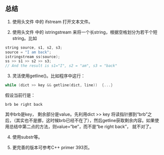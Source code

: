 ## 总结
1. 使用头文件<fstream> 中的 ifstream 打开文本文件。

2. 使用头文件<sstream> 中的 istringstream 来将一个长string，根据空格划分为若干个短string。比如
```C++
string source, s1, s2, s3;
source = "I am back";
istringstream ss(source);
ss >> s1 >> s2 >> s3;
// And the result is s1="I", s2 = "am", s3 = "back"
```

3. 灵活使用getline()。比如程序中这行：
```C++
while (dict >> key && getline(dict, line))	{...}
```
假设当前行是：
```
brb be right back
```
其中brb是key， 剩余部分是value。先利用dict >> key 将读指针挪到“brb”之后，（其实也不是挪，这时候brb已经不在了），然后getline获取剩余内容。如果使用总结中第二点的方法，则value=“be”，而不是“be right back”， 就不对了。

4. 使用substr等。

5. 更完善的版本可参考C++ primer 393页。
